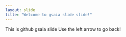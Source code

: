 ```yaml
---
layout: slide
title: "Welcome to gsaia slide slide!"
---
```

This is github gsaia slide
Use the left arrow to go back!
